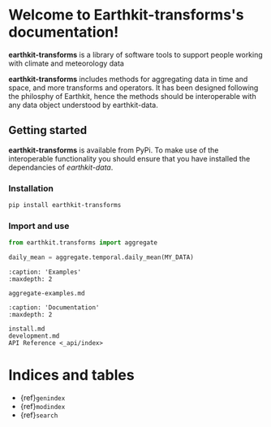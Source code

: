 # Welcome to Earthkit-transforms's documentation!

**earthkit-transforms** is a library of software tools to support people working with climate and meteorology data

**earthkit-transforms** includes methods for aggregating data in time and space, and more transforms and operators.
It has been designed following the philosphy of Earthkit, hence the methods should be interoperable with any
data object understood by earthkit-data.

## Getting started

**earthkit-transforms** is available from PyPi. To make use of the interoperable functionality you should ensure
that you have installed the dependancies of *earthkit-data*.

### Installation

```bash
pip install earthkit-transforms
```

### Import and use

```python
from earthkit.transforms import aggregate

daily_mean = aggregate.temporal.daily_mean(MY_DATA)

```

```{toctree}
:caption: 'Examples'
:maxdepth: 2

aggregate-examples.md
```

```{toctree}
:caption: 'Documentation'
:maxdepth: 2

install.md
development.md
API Reference <_api/index>

```

# Indices and tables

- {ref}`genindex`
- {ref}`modindex`
- {ref}`search`
